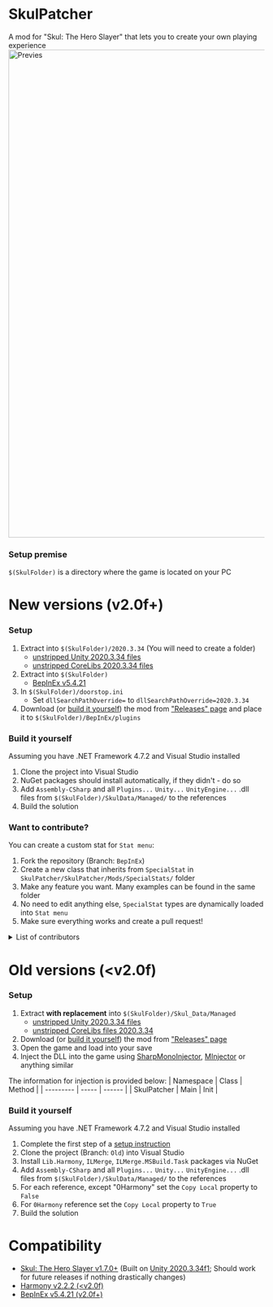 # SkulPatcher
A mod for "Skul: The Hero Slayer" that lets you to create your own playing experience
<img width="960" alt="Previes" src="https://user-images.githubusercontent.com/45824078/221287018-e26d3a5f-8ff8-4766-9e70-1cec59600529.png">

### Setup premise
`$(SkulFolder)` is a directory where the game is located on your PC

# New versions (v2.0f+)
### Setup
1. Extract into `$(SkulFolder)/2020.3.34` (You will need to create a folder)
    - [unstripped Unity 2020.3.34 files](https://unity.bepinex.dev/libraries/2020.3.34.zip)
    - [unstripped CoreLibs 2020.3.34 files](https://unity.bepinex.dev/corlibs/2020.3.34.zip)
2. Extract into `$(SkulFolder)`
    - [BepInEx v5.4.21](https://github.com/BepInEx/BepInEx/releases/tag/v5.4.21)
3. In `$(SkulFolder)/doorstop.ini`
    - Set `dllSearchPathOverride=` to `dllSearchPathOverride=2020.3.34`
4. Download (or [build it yourself](#build-it-yourself)) the mod from ["Releases" page](https://github.com/limtis0/SkulPatcher/releases) and place it to `$(SkulFolder)/BepInEx/plugins`

### Build it yourself
Assuming you have .NET Framework 4.7.2 and Visual Studio installed
1. Clone the project into Visual Studio
2. NuGet packages should install automatically, if they didn't - do so
3. Add `Assembly-CSharp` and all `Plugins...` `Unity...` `UnityEngine...` .dll files from `$(SkulFolder)/SkulData/Managed/` to the references
4. Build the solution

### Want to contribute?
You can create a custom stat for `Stat menu`:
1. Fork the repository (Branch: `BepInEx`)
2. Create a new class that inherits from `SpecialStat` in `SkulPatcher/SkulPatcher/Mods/SpecialStats/` folder
3. Make any feature you want. Many examples can be found in the same folder
4. No need to edit anything else, `SpecialStat` types are dynamically loaded into `Stat menu`
5. Make sure everything works and create a pull request!

<details> 
  <summary>List of contributors</summary>
   No one is here, yet. You can be first!
</details>

# Old versions (<v2.0f)
### Setup
1. Extract **with replacement** into `$(SkulFolder)/Skul_Data/Managed`
    - [unstripped Unity 2020.3.34 files](https://unity.bepinex.dev/libraries/2020.3.34.zip)
    - [unstripped CoreLibs files 2020.3.34](https://unity.bepinex.dev/corlibs/2020.3.34.zip)
2. Download (or [build it yourself](#build-it-yourself-1)) the mod from ["Releases" page](https://github.com/limtis0/SkulPatcher/releases)
3. Open the game and load into your save
4. Inject the DLL into the game using [SharpMonoInjector](https://github.com/warbler/SharpMonoInjector), [MInjector](https://github.com/EquiFox/MInjector) or anything similar

The information for injection is provided below:
| Namespace | Class | Method |
| --------- | ----- | ------ |
| SkulPatcher | Main | Init |

### Build it yourself
Assuming you have .NET Framework 4.7.2 and Visual Studio installed
1. Complete the first step of a [setup instruction](#setup-1)
2. Clone the project (Branch: `Old`) into Visual Studio
3. Install `Lib.Harmony`, `ILMerge`, `ILMerge.MSBuild.Task` packages via NuGet
4. Add `Assembly-CSharp` and all `Plugins...` `Unity...` `UnityEngine...` .dll files from `$(SkulFolder)/SkulData/Managed/` to the references
5. For each reference, except "0Harmony" set the `Copy Local` property to `False`
6. For `0Harmony` reference set the `Copy Local` property to `True`
7. Build the solution


# Compatibility
- [Skul: The Hero Slayer v1.7.0+](https://store.steampowered.com/news/app/1147560/view/5283318909430116714) (Built on [Unity 2020.3.34f1](https://unity.com/releases/editor/whats-new/2020.3.34); Should work for future releases if nothing drastically changes)
- [Harmony v2.2.2 (<v2.0f)](https://github.com/pardeike/Harmony/releases/tag/v2.2.2.0)
- [BepInEx v5.4.21 (v2.0f+)](https://github.com/BepInEx/BepInEx/releases/tag/v5.4.21)
